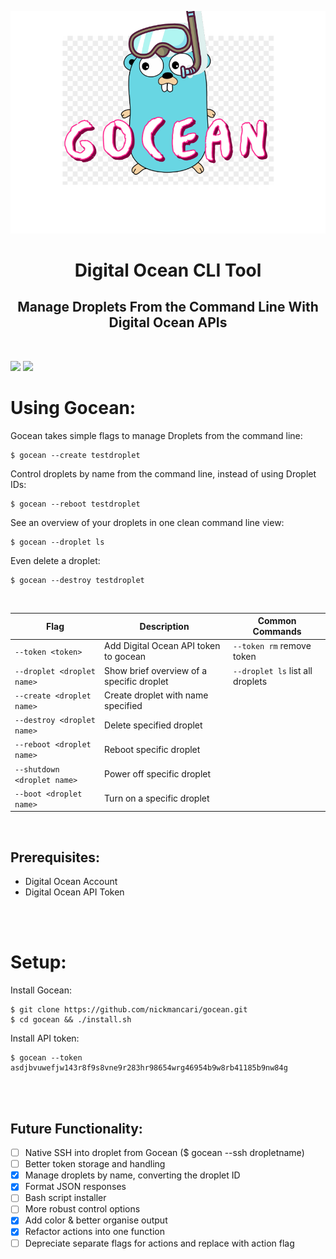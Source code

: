 ![](https://github.com/nickmancari/gocean/blob/master/img/gocean_logo.png)
<h1 align='center'>Digital Ocean  CLI Tool</h1>
<h2 align='center'>Manage Droplets From the Command Line With Digital Ocean APIs</h2>
<br>

![](https://img.shields.io/badge/Code-Go-informational?style=flat&logo=go&logoColor=white&color=00add8)
![](https://img.shields.io/badge/Cloud-DigitalOcean-informational?style=flat&logo=digitalocean&logoColor=white&color=0080ff)

# Using Gocean:

Gocean takes simple flags to manage Droplets from the command line:
```
$ gocean --create testdroplet
```
Control droplets by name from the command line, instead of using Droplet IDs:
```
$ gocean --reboot testdroplet
```
See an overview of your droplets in one clean command line view:
```
$ gocean --droplet ls
```
Even delete a droplet:
```
$ gocean --destroy testdroplet
```
<br>

| Flag | Description | Common Commands
| --- | --- | --- |
|`--token <token>` | Add Digital Ocean API token to gocean | `--token rm` remove token |
|`--droplet <droplet name>` | Show brief overview of a specific droplet | `--droplet ls` list all droplets |
|`--create <droplet name>` | Create droplet with name specified |
|`--destroy <droplet name>` | Delete specified droplet |
|`--reboot <droplet name>` | Reboot specific droplet |
|`--shutdown <droplet name>` | Power off specific droplet |
|`--boot <droplet name>` | Turn on a specific droplet |

<br>

## Prerequisites:

- Digital Ocean Account
- Digital Ocean API Token

<br><br>
# Setup:

Install Gocean:
```
$ git clone https://github.com/nickmancari/gocean.git
$ cd gocean && ./install.sh
```
Install API token:
```
$ gocean --token asdjbvuwefjw143r8f9s8vne9r283hr98654wrg46954b9w8rb41185b9nw84g
```
<br><br>

## Future Functionality:
- [ ] Native SSH into droplet from Gocean ($ gocean --ssh dropletname)
- [ ] Better token storage and handling
- [X] Manage droplets by name, converting the droplet ID
- [X] Format JSON responses
- [ ] Bash script installer
- [ ] More robust control options
- [X] Add color & better organise output
- [X] Refactor actions into one function
- [ ] Depreciate separate flags for actions and replace with action flag
